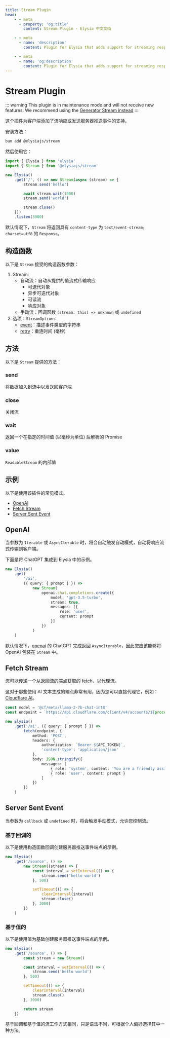 ```yaml
---
title: Stream Plugin
head:
    - - meta
      - property: 'og:title'
        content: Stream Plugin - Elysia 中文文档

    - - meta
      - name: 'description'
        content: Plugin for Elysia that adds support for streaming response and Server-Sent Events, eg. OpenAI integration. Start by installing the plugin with "bun add @elysiajs/stream".

    - - meta
      - name: 'og:description'
        content: Plugin for Elysia that adds support for streaming response and Server-Sent Events, eg. OpenAI integration. Start by installing the plugin with "bun add @elysiajs/stream".
---
```


# Stream Plugin

::: warning
This plugin is in maintenance mode and will not receive new features. We recommend using the [Generator Stream instead](/patterns/stream)
:::

这个插件为客户端添加了流响应或发送服务器推送事件的支持。

安装方法：
```bash
bun add @elysiajs/stream
```

然后使用它：
```typescript
import { Elysia } from 'elysia'
import { Stream } from '@elysiajs/stream'

new Elysia()
    .get('/', () => new Stream(async (stream) => {
        stream.send('hello')

        await stream.wait(1000)
        stream.send('world')

        stream.close()
    }))
    .listen(3000)
```

默认情况下，`Stream` 将返回具有 `content-type` 为 `text/event-stream; charset=utf8` 的 `Response`。

## 构造函数
以下是 `Stream` 接受的构造函数参数：
1. Stream:
    - 自动流：自动从提供的值流式传输响应
        - 可迭代对象
        - 异步可迭代对象
        - 可读流
        - 响应对象
    - 手动流：回调函数 `(stream: this) => unknown` 或 `undefined`
2. 选项：`StreamOptions`
    - [event](https://developer.mozilla.org/en-US/docs/Web/API/Server-sent_events/Using_server-sent_events#event)：描述事件类型的字符串
    - [retry](https://developer.mozilla.org/en-US/docs/Web/API/Server-sent_events/Using_server-sent_events#retry)：重连时间 (毫秒)

## 方法
以下是 `Stream` 提供的方法：

### send
将数据加入到流中以发送回客户端

### close
关闭流

### wait
返回一个在指定的时间值 (以毫秒为单位) 后解析的 Promise

### value
`ReadableStream` 的内部值

## 示例
以下是使用该插件的常见模式。
- [OpenAI](#openai)
- [Fetch Stream](#fetch-stream)
- [Server Sent Event](#server-sent-event)

## OpenAI
当参数为 `Iterable` 或 `AsyncIterable` 时，将会自动触发自动模式，自动将响应流式传输到客户端。

下面是将 ChatGPT 集成到 Elysia 中的示例。

```ts
new Elysia()
    .get(
        '/ai',
        ({ query: { prompt } }) =>
            new Stream(
                openai.chat.completions.create({
                    model: 'gpt-3.5-turbo',
                    stream: true,
                    messages: [{
                        role: 'user',
                        content: prompt
                    }]
                })
            )
    )
```

默认情况下，[openai](https://npmjs.com/package/openai) 的 ChatGPT 完成返回 `AsyncIterable`，因此您应该能够将 OpenAI 包装在 `Stream` 中。

## Fetch Stream
您可以传递一个从返回流的端点获取的 fetch，以代理流。

这对于那些使用 AI 文本生成的端点非常有用，因为您可以直接代理它，例如：[Cloudflare AI](https://developers.cloudflare.com/workers-ai/models/llm/#examples---chat-style-with-system-prompt-preferred)。

```ts
const model = '@cf/meta/llama-2-7b-chat-int8'
const endpoint = `https://api.cloudflare.com/client/v4/accounts/${process.env.ACCOUNT_ID}/ai/run/${model}`

new Elysia()
    .get('/ai', ({ query: { prompt } }) =>
        fetch(endpoint, {
            method: 'POST',
            headers: {
                authorization: `Bearer ${API_TOKEN}`,
                'content-type': 'application/json'
            },
            body: JSON.stringify({
                messages: [
                    { role: 'system', content: 'You are a friendly assistant' },
                    { role: 'user', content: prompt }
                ]
            })
        })
    )
```

## Server Sent Event
当参数为 `callback` 或 `undefined` 时，将会触发手动模式，允许您控制流。

### 基于回调的
以下是使用构造函数回调创建服务器推送事件端点的示例。

```ts
new Elysia()
    .get('/source', () =>
        new Stream((stream) => {
            const interval = setInterval(() => {
                stream.send('hello world')
            }, 500)

            setTimeout(() => {
                clearInterval(interval)
                stream.close()
            }, 3000)
        })
    )
```

### 基于值的
以下是使用值为基础创建服务器推送事件端点的示例。

```ts
new Elysia()
    .get('/source', () => {
        const stream = new Stream()

        const interval = setInterval(() => {
            stream.send('hello world')
        }, 500)

        setTimeout(() => {
            clearInterval(interval)
            stream.close()
        }, 3000)

        return stream
    })
```

基于回调和基于值的流工作方式相同，只是语法不同，可根据个人偏好选择其中一种方法。